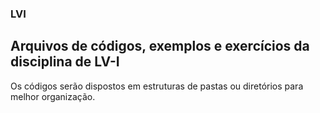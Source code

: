 ### LVI
## Arquivos de códigos, exemplos e exercícios da disciplina de LV-I
Os códigos serão dispostos em estruturas de pastas ou diretórios para melhor organização.

